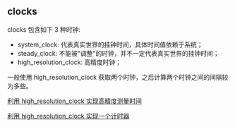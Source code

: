 
## clocks

clocks 包含如下 3 种时钟:
- system_clock: 代表真实世界的挂钟时间，具体时间值依赖于系统；
- steady_clock: 不能被"调整"的时钟，并不一定代表真实世界的挂钟时间；
- high_resolution_clock: 高精度时钟；

一般使用 high_resolution_clock 获取两个时钟，之后计算两个时钟之间的间隔较为多些。

[利用 high_resolution_clock 实现高精度测量时间](03-clocks/high_resolution_clock.cpp)

[利用 high_resolution_clock 实现一个计时器](03-clocks/timer.cpp)
